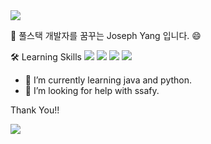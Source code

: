 <img src="https://capsule-render.vercel.app/api?type=slice&color=f7ecd8&height=300&section=header&text=devyoseph&animation=twinkling&fontSize=90&fontColor=964b00"/>


👋 풀스택 개발자를 꿈꾸는 Joseph Yang 입니다. 😄 

🛠  Learning Skills
<img src="https://img.shields.io/badge/-Python-000000?style=flat&logo=Python">
<img src="https://img.shields.io/badge/-Java-000000?style=flat&logo=Java">
<img src="https://img.shields.io/badge/-JavaScript-000000?style=flat&logo=JavaScript">
<img src="https://img.shields.io/badge/-Git-000000?style=flat&logo=Git">

- 🌱 I’m currently learning java and python.
- 🤔 I’m looking for help with ssafy.

Thank You!!

<img src="https://capsule-render.vercel.app/api?type=slice&color=f7ecd8&height=300&section=footer&text=&fontSize=90" />
